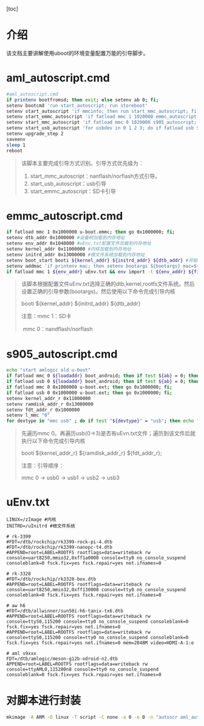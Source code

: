 

[toc]

# 介绍

该文档主要讲解使用uboot的环境变量配置万能的引导脚步。

# aml_autoscript.cmd

```bash
#aml_autoscript.cmd
if printenv bootfromsd; then exit; else setenv ab 0; fi;
setenv bootcmd 'run start_autoscript; run storeboot'
setenv start_autoscript 'if mmcinfo; then run start_mmc_autoscript; fi; if usb start; then run start_usb_autoscript; fi; run start_emmc_autoscript'
setenv start_emmc_autoscript 'if fatload mmc 1 1020000 emmc_autoscript; then autoscr 1020000; fi;'
setenv start_mmc_autoscript 'if fatload mmc 0 1020000 s905_autoscript; then autoscr 1020000; fi;'
setenv start_usb_autoscript 'for usbdev in 0 1 2 3; do if fatload usb ${usbdev} 1020000 s905_autoscript; then autoscr 1020000; fi; done'
setenv upgrade_step 2
saveenv
sleep 1
reboot
```

> 该脚本主要完成引导方式识别。引导方式优先级为：
>
> 1. start_mmc_autoscript：nanflash/norflash方式引导。
> 2. start_usb_autoscript：usb引导
> 3. start_emmc_autoscript：SD卡引导

# emmc_autoscript.cmd

```bash
if fatload mmc 1 0x1000000 u-boot.emmc; then go 0x1000000; fi;
setenv dtb_addr 0x1000000 #设备树加载到内存地址
setenv env_addr 0x1040000 #uEnv.txt配置文件加载到内存地址
setenv kernel_addr 0x11000000 #内核加载到内存地址
setenv initrd_addr 0x13000000 #根文件系统加载到内存地址
setenv boot_start booti ${kernel_addr} ${initrd_addr} ${dtb_addr} #开始引导内核
setenv addmac 'if printenv mac; then setenv bootargs ${bootargs} mac=${mac}; elif printenv eth_mac; then setenv bootargs ${bootargs} mac=${eth_mac}; fi'
if fatload mmc 1 ${env_addr} uEnv.txt && env import -t ${env_addr} ${filesize}; setenv bootargs ${APPEND}; then if fatload mmc 1 ${kernel_addr} ${LINUX}; then if fatload mmc 1 ${initrd_addr} ${INITRD}; then if fatload mmc 1 ${dtb_addr} ${FDT}; then run addmac; run boot_start; fi; fi; fi; fi;
```

> 该脚本根据配置文件uEnv.txt选择正确的dtb,kernel,rootfs文件系统。然后设置正确的引导参数(bootargs)。然后使用以下命令完成引导内核
>
> booti ${kernel_addr} ${initrd_addr} ${dtb_addr}
>
> 注意：mmc 1：SD卡
>
> ​			mmc 0：nandflash/norflash

# s905_autoscript.cmd

```bash
echo "start amlogic old u-boot"
if fatload mmc 0 ${loadaddr} boot_android; then if test ${ab} = 0; then setenv ab 1; saveenv; exit; else setenv ab 0; saveenv; fi; fi;
if fatload usb 0 ${loadaddr} boot_android; then if test ${ab} = 0; then setenv ab 1; saveenv; exit; else setenv ab 0; saveenv; fi; fi;
if fatload mmc 0 0x1000000 u-boot.ext; then go 0x1000000; fi;
if fatload usb 0 0x1000000 u-boot.ext; then go 0x1000000; fi;
setenv kernel_addr_r 0x11000000
setenv ramdisk_addr_r 0x13000000
setenv fdt_addr_r 0x1000000
setenv l_mmc "0"
for devtype in "mmc usb" ; do if test "${devtype}" = "usb"; then echo "start test usb"; setenv l_mmc "0 1 2 3"; fi; for devnum in ${l_mmc} ; do if test -e ${devtype} ${devnum} uEnv.txt; then fatload ${devtype} ${devnum} ${loadaddr} uEnv.txt; env import -t ${loadaddr} ${filesize}; setenv bootargs ${APPEND}; if printenv mac; then setenv bootargs ${bootargs} mac=${mac}; elif printenv eth_mac; then setenv bootargs ${bootargs} mac=${eth_mac}; fi; if fatload ${devtype} ${devnum} ${kernel_addr_r} ${LINUX}; then if fatload ${devtype} ${devnum} ${ramdisk_addr_r} ${INITRD}; then if fatload ${devtype} ${devnum} ${fdt_addr_r} ${FDT}; then fdt addr ${fdt_addr_r}; booti ${kernel_addr_r} ${ramdisk_addr_r} ${fdt_addr_r}; fi; fi; fi; fi; done; done;
```

> 先遍历mmc 0。再遍历usb(0->3)是否有uEvn.txt文件；遍历到该文件后就执行以下命令完成引导内核
>
> booti ${kernel_addr_r} ${ramdisk_addr_r} ${fdt_addr_r};
>
> 注意：引导顺序：
>
> mmc 0 -> usb0 -> usb1 -> usb2 -> usb3

# uEnv.txt

```
LINUX=/zImage #内核
INITRD=/uInitrd #根文件系统

# rk-3399
#FDT=/dtb/rockchip/rk3399-rock-pi-4.dtb
#FDT=/dtb/rockchip/rk3399-nanopc-t4.dtb
#APPEND=root=LABEL=ROOTFS rootflags=data=writeback rw console=uart8250,mmio32,0xff1a0000 console=tty0 no_console_suspend consoleblank=0 fsck.fix=yes fsck.repair=yes net.ifnames=0

# rk-3328
#FDT=/dtb/rockchip/rk3328-box.dtb
#APPEND=root=LABEL=ROOTFS rootflags=data=writeback rw console=uart8250,mmio32,0xff130000 console=tty0 no_console_suspend consoleblank=0 fsck.fix=yes fsck.repair=yes net.ifnames=0

# aw h6
#FDT=/dtb/allwinner/sun50i-h6-tanix-tx6.dtb
#APPEND=root=LABEL=ROOTFS rootflags=data=writeback rw console=ttyS0,115200 console=tty0 no_console_suspend consoleblank=0 fsck.fix=yes fsck.repair=yes net.ifnames=0
#APPEND=root=LABEL=ROOTFS rootflags=data=writeback rw console=ttyS0,115200 console=tty0 no_console_suspend consoleblank=0 fsck.fix=yes fsck.repair=yes net.ifnames=0 mem=2048M video=HDMI-A-1:e

# aml s9xxx
FDT=/dtb/amlogic/meson-g12b-odroid-n2.dtb
APPEND=root=LABEL=ROOTFS rootflags=data=writeback rw console=ttyAML0,115200n8 console=tty0 no_console_suspend consoleblank=0 fsck.fix=yes fsck.repair=yes net.ifnames=0
```

# 对脚本进行封装

```bash
mkimage -A ARM -O linux -T script -C none -a 0 -e 0 -n "autoscr aml_autoscript script" -d aml_autoscript.cmd  aml_autoscript
```



